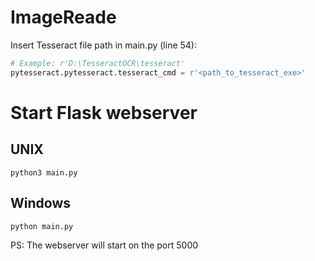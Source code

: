 # ImageReade

Insert Tesseract file path in main.py (line 54):

```python
# Example: r'D:\TesseractOCR\tesseract'
pytesseract.pytesseract.tesseract_cmd = r'<path_to_tesseract_exe>'
```

# Start Flask webserver
## UNIX
```'bash
python3 main.py
```

## Windows
```bash
python main.py
```

PS: The webserver will start on the port 5000

